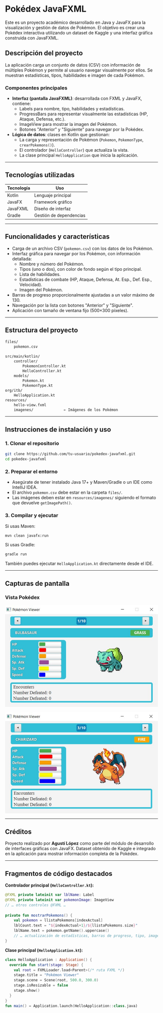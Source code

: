 # Pokédex JavaFXML

Este es un proyecto académico desarrollado en Java y JavaFX para la visualización y gestión de datos de Pokémon. El objetivo es crear una Pokédex interactiva utilizando un dataset de Kaggle y una interfaz gráfica construida con JavaFXML.

## Descripción del proyecto

La aplicación carga un conjunto de datos (CSV) con información de múltiples Pokémon y permite al usuario navegar visualmente por ellos. Se muestran estadísticas, tipos, habilidades e imagen de cada Pokémon.

### Componentes principales

- **Interfaz (pantalla JavaFXML)**: desarrollada con FXML y JavaFX, contiene:
  - Labels para nombre, tipo, habilidades y estadísticas.
  - ProgressBars para representar visualmente las estadísticas (HP, Ataque, Defensa, etc.).
  - ImageView para mostrar la imagen del Pokémon.
  - Botones "Anterior" y "Siguiente" para navegar por la Pokédex.
- **Lógica de datos**: clases en Kotlin que gestionan:
  - La carga y representación de Pokémon (`Pokemon`, `PokemonType`, `crearPokemons()`).
  - El controlador (`HelloController`) que actualiza la vista.
  - La clase principal `HelloApplication` que inicia la aplicación.

---

## Tecnologías utilizadas

| Tecnología | Uso |
|------------|-----|
| Kotlin | Lenguaje principal |
| JavaFX | Framework gráfico |
| JavaFXML | Diseño de interfaz |
| Gradle | Gestión de dependencias |

---

## Funcionalidades y características

- Carga de un archivo CSV (`pokemon.csv`) con los datos de los Pokémon.
- Interfaz gráfica para navegar por los Pokémon, con información detallada:
  - Nombre y número del Pokémon.
  - Tipos (uno o dos), con color de fondo según el tipo principal.
  - Lista de habilidades.
  - Estadísticas de combate (HP, Ataque, Defensa, At. Esp., Def. Esp., Velocidad).
  - Imagen del Pokémon.
- Barras de progreso proporcionalmente ajustadas a un valor máximo de 130.
- Navegación por la lista con botones "Anterior" y "Siguiente".
- Aplicación con tamaño de ventana fijo (500×300 píxeles).

---

## Estructura del proyecto

```
files/
    pokemon.csv

src/main/kotlin/
    controller/
        PokemonController.kt
        HelloController.kt
    models/
        Pokemon.kt
        PokemonType.kt
org/itb/
    HelloApplication.kt
resources/
    hello-view.fxml
    imagenes/              ← Imágenes de los Pokémon
```

---

## Instrucciones de instalación y uso

### 1. Clonar el repositorio

```sh
git clone https://github.com/tu-usuario/pokedex-javafxml.git
cd pokedex-javafxml
```

### 2. Preparar el entorno

- Asegúrate de tener instalado Java 17+ y Maven/Gradle o un IDE como IntelliJ IDEA.
- El archivo `pokemon.csv` debe estar en la carpeta `files/`.
- Las imágenes deben estar en `resources/imagenes/` siguiendo el formato que devuelve `getImagePath()`.

### 3. Compilar y ejecutar

Si usas Maven:
```sh
mvn clean javafx:run
```

Si usas Gradle:
```sh
gradle run
```

También puedes ejecutar `HelloApplication.kt` directamente desde el IDE.

---

## Capturas de pantalla

### Vista Pokédex
![Pantalla pokedex](./screenshots/pokedex1.jpg)

![Pantalla pokedex](./screenshots/pokedex2.jpg)

---

## Créditos

Proyecto realizado por **Agustí López** como parte del módulo de desarrollo de interfaces gráficas con JavaFX. Dataset obtenido de Kaggle e integrado en la aplicación para mostrar información completa de la Pokédex.

---

## Fragmentos de código destacados

**Controlador principal (`HelloController.kt`):**
```kotlin
@FXML private lateinit var lblName: Label
@FXML private lateinit var pokemonImage: ImageView
// … otros controles @FXML …

private fun mostrarPokemons() {
    val pokemon = llistaPokemons[indexActual]
    lblCount.text = "${indexActual+1}/${llistaPokemons.size}"
    lblName.text = pokemon.getName().uppercase()
    // … actualización de estadísticas, barras de progreso, tipo, imagen …
}
```

**Clase principal (`HelloApplication.kt`):**
```kotlin
class HelloApplication : Application() {
  override fun start(stage: Stage) {
    val root = FXMLLoader.load<Parent>(/* ruta FXML */)
    stage.title = "Pokémon Viewer"
    stage.scene = Scene(root, 500.0, 300.0)
    stage.isResizable = false
    stage.show()
  }
}
fun main() = Application.launch(HelloApplication::class.java)
```

